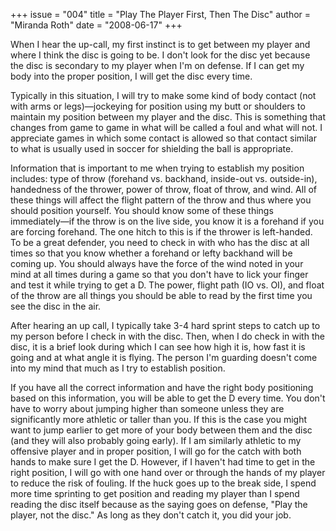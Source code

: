 +++
issue = "004"
title = "Play The Player First, Then The Disc"
author = "Miranda Roth"
date = "2008-06-17"
+++

When I hear the up-call, my first instinct is to get between my player and
where I think the disc is going to be. I don't look for the disc yet because
the disc is secondary to my player when I'm on defense. If I can get my body
into the proper position, I will get the disc every time.  
  
Typically in this situation, I will try to make some kind of body contact (not
with arms or legs)—jockeying for position using my butt or shoulders to
maintain my position between my player and the disc. This is something that
changes from game to game in what will be called a foul and what will not. I
appreciate games in which some contact is allowed so that contact similar to
what is usually used in soccer for shielding the ball is appropriate.  
  
Information that is important to me when trying to establish my position
includes: type of throw (forehand vs. backhand, inside-out vs. outside-in),
handedness of the thrower, power of throw, float of throw, and wind. All of
these things will affect the flight pattern of the throw and thus where you
should position yourself. You should know some of these things immediately—if
the throw is on the live side, you know it is a forehand if you are forcing
forehand. The one hitch to this is if the thrower is left-handed. To be a
great defender, you need to check in with who has the disc at all times so
that you know whether a forehand or lefty backhand will be coming up. You
should always have the force of the wind noted in your mind at all times
during a game so that you don't have to lick your finger and test it while
trying to get a D. The power, flight path (IO vs. OI), and float of the throw
are all things you should be able to read by the first time you see the disc
in the air.  
  
After hearing an up call, I typically take 3-4 hard sprint steps to catch up
to my person before I check in with the disc. Then, when I do check in with
the disc, it is a brief look during which I can see how high it is, how fast
it is going and at what angle it is flying. The person I'm guarding doesn't
come into my mind that much as I try to establish position.  
  
If you have all the correct information and have the right body positioning
based on this information, you will be able to get the D every time. You don't
have to worry about jumping higher than someone unless they are significantly
more athletic or taller than you. If this is the case you might want to jump
earlier to get more of your body between them and the disc (and they will also
probably going early). If I am similarly athletic to my offensive player and
in proper position, I will go for the catch with both hands to make sure I get
the D. However, if I haven't had time to get in the right position, I will go
with one hand over or through the hands of my player to reduce the risk of
fouling. If the huck goes up to the break side, I spend more time sprinting to
get position and reading my player than I spend reading the disc itself
because as the saying goes on defense, "Play the player, not the disc." As
long as they don't catch it, you did your job.
